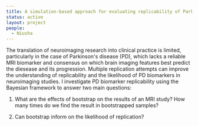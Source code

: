 ```yaml
---
title: A simulation-based approach for evaluating replicability of Parkinson's disease neuroimaging biomarkers  
status: active
layout: project
people:
  - Niusha
---
```


The translation of neuroimaging research into clinical practice is limited, particularly in the case of Parkinson's disease (PD), which lacks a reliable MRI biomarker and consensus on which brain imaging features best predict the diesease and its progression. Multiple replication attempts can improve the understanding of replicability and the likelihood of PD biomarkers in neuroimaging studies. I investigate PD biomarker replicability using the Bayesian framework to answer two main questions:


  1. What are the effects of bootstrap on the results of an MRI study? How many times do we find the result in bootstrapped samples?
  
  2. Can bootstrap inform on the likelihood of replication?

